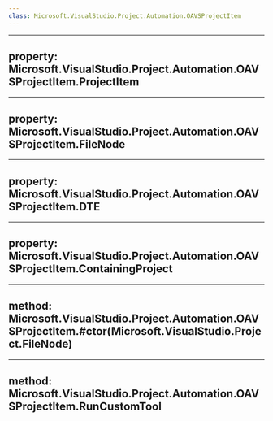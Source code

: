 ```yaml
---
class: Microsoft.VisualStudio.Project.Automation.OAVSProjectItem
---
```


---
property: Microsoft.VisualStudio.Project.Automation.OAVSProjectItem.ProjectItem
---

---
property: Microsoft.VisualStudio.Project.Automation.OAVSProjectItem.FileNode
---

---
property: Microsoft.VisualStudio.Project.Automation.OAVSProjectItem.DTE
---

---
property: Microsoft.VisualStudio.Project.Automation.OAVSProjectItem.ContainingProject
---

---
method: Microsoft.VisualStudio.Project.Automation.OAVSProjectItem.#ctor(Microsoft.VisualStudio.Project.FileNode)
---

---
method: Microsoft.VisualStudio.Project.Automation.OAVSProjectItem.RunCustomTool
---

